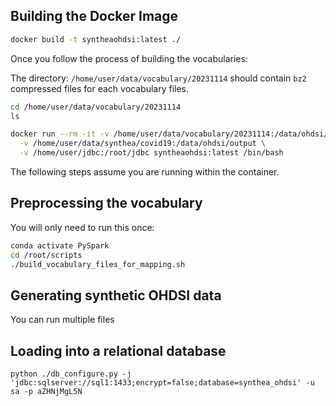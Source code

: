 ## Building the Docker Image


```bash
docker build -t syntheaohdsi:latest ./ 
```

Once you follow the process of building the vocabularies:

The directory: `/home/user/data/vocabulary/20231114` should contain `bz2` compressed files for each 
vocabulary files.

```bash
cd /home/user/data/vocabulary/20231114
ls
```

```bash ""
docker run --rm -it -v /home/user/data/vocabulary/20231114:/data/ohdsi/vocabulary \
  -v /home/user/data/synthea/covid19:/data/ohdsi/output \
  -v /home/user/jdbc:/root/jdbc syntheaohdsi:latest /bin/bash
```

The following steps assume you are running within the container.


## Preprocessing the vocabulary

You will only need to run this once:

```bash
conda activate PySpark
cd /root/scripts
./build_vocabulary_files_for_mapping.sh
```

## Generating synthetic OHDSI data

You can run multiple files 

## Loading into a relational database

```
python ./db_configure.py -j 'jdbc:sqlserver://sql1:1433;encrypt=false;database=synthea_ohdsi' -u sa -p aZHNjMgL5N
```

